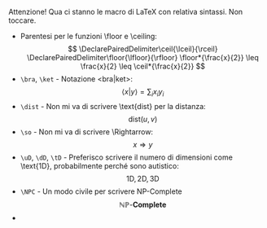 
Attenzione! Qua ci stanno le macro di LaTeX con relativa sintassi. Non toccare.

- Parentesi per le funzioni \floor e \ceiling:$$
\DeclarePairedDelimiter\ceil{\lceil}{\rceil}
\DeclarePairedDelimiter\floor{\lfloor}{\rfloor}
    \floor*{\frac{x}{2}} \leq \frac{x}{2} \leq \ceil*{\frac{x}{2}}
$$
- `\bra`, `\ket` - Notazione <bra|ket>:$$\newcommand{\bra}{\langle}\newcommand{\ket}{\rangle}\bra x|y\ket = \sum_ix_iy_i$$
- `\dist` - Non mi va di scrivere \text{dist} per la distanza:$$\newcommand{\dist}{\text{dist}}\dist(u,v)$$
- `\so` - Non mi va di scrivere \Rightarrow:$$\newcommand{\so}{\Rightarrow}x\so y$$
- `\uD`, `\dD`, `\tD` - Preferisco scrivere il numero di dimensioni come \text{1D}, probabilmente perché sono autistico:$$\newcommand{\uD}{\text{1D}}\newcommand{\dD}{\text{2D}}\newcommand{\tD}{\text{3D}}\uD,\,\dD,\,\tD$$
- `\NPC` - Un modo civile per scrivere NP-Complete$$\newcommand{\NPC}{\mathbb{NP}\text{-}\mathbf{Complete}}\NPC$$
- 